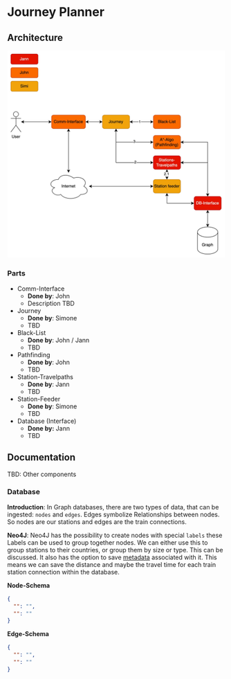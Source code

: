 # Journey Planner

## Architecture

![Project Architecture](Projekt-Aufteilung-Architektur.jpg)

### Parts

* Comm-Interface
  * **Done by**: John
  * Description TBD
* Journey
  * **Done by**: Simone
  * TBD
* Black-List
  * **Done by**: John / Jann
  * TBD
* Pathfinding
  * **Done by**: John
  * TBD
* Station-Travelpaths
  * **Done by**: Jann
  * TBD
* Station-Feeder
  * **Done by**: Simone
  * TBD
* Database (Interface)
  * **Done by:** Jann
  * TBD

## Documentation

TBD: Other components

### Database

**Introduction**: In Graph databases, there are two types of data, that can be ingested: `nodes` and `edges`.
Edges symbolize Relationships between nodes. So nodes are our stations and edges are the train connections.

**Neo4J**: Neo4J has the possibility to create nodes with special `labels` these Labels can be used to group together nodes.
We can either use this to group stations to their countries, or group them by size or type. This can be discussed.
It also has the option to save [metadata](https://neo4j.com/docs/graph-data-science/current/management-ops/graph-write-to-neo4j/write-back-relationships/) associated with it.
This means we can save the distance and maybe the travel time for each train station connection within the database.

**Node-Schema**
```json
{
  "": "",
  "": ""
}
```

**Edge-Schema**
```json
{
  "": "",
  "": ""
}
```